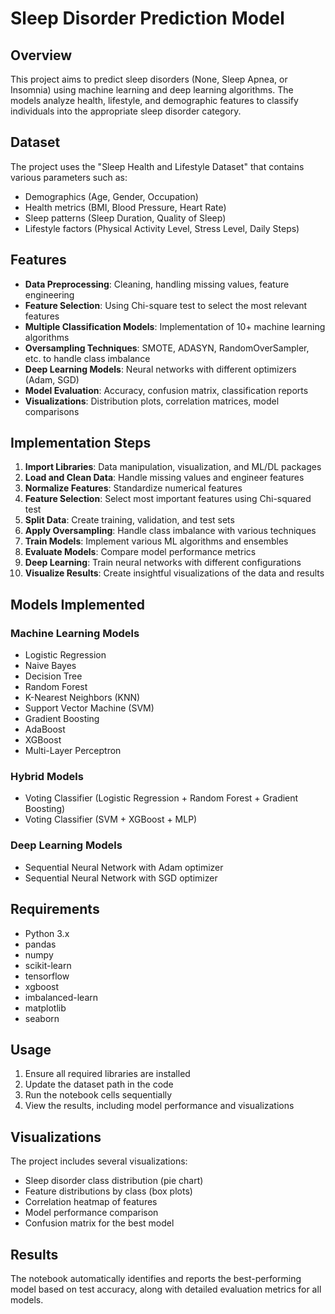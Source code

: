# Sleep Disorder Prediction Model

## Overview
This project aims to predict sleep disorders (None, Sleep Apnea, or Insomnia) using machine learning and deep learning algorithms. The models analyze health, lifestyle, and demographic features to classify individuals into the appropriate sleep disorder category.

## Dataset
The project uses the "Sleep Health and Lifestyle Dataset" that contains various parameters such as:
- Demographics (Age, Gender, Occupation)
- Health metrics (BMI, Blood Pressure, Heart Rate)
- Sleep patterns (Sleep Duration, Quality of Sleep)
- Lifestyle factors (Physical Activity Level, Stress Level, Daily Steps)

## Features
- **Data Preprocessing**: Cleaning, handling missing values, feature engineering
- **Feature Selection**: Using Chi-square test to select the most relevant features
- **Multiple Classification Models**: Implementation of 10+ machine learning algorithms
- **Oversampling Techniques**: SMOTE, ADASYN, RandomOverSampler, etc. to handle class imbalance
- **Deep Learning Models**: Neural networks with different optimizers (Adam, SGD)
- **Model Evaluation**: Accuracy, confusion matrix, classification reports
- **Visualizations**: Distribution plots, correlation matrices, model comparisons

## Implementation Steps
1. **Import Libraries**: Data manipulation, visualization, and ML/DL packages
2. **Load and Clean Data**: Handle missing values and engineer features
3. **Normalize Features**: Standardize numerical features
4. **Feature Selection**: Select most important features using Chi-squared test
5. **Split Data**: Create training, validation, and test sets
6. **Apply Oversampling**: Handle class imbalance with various techniques
7. **Train Models**: Implement various ML algorithms and ensembles
8. **Evaluate Models**: Compare model performance metrics
9. **Deep Learning**: Train neural networks with different configurations
10. **Visualize Results**: Create insightful visualizations of the data and results

## Models Implemented
### Machine Learning Models
- Logistic Regression
- Naive Bayes
- Decision Tree
- Random Forest
- K-Nearest Neighbors (KNN)
- Support Vector Machine (SVM)
- Gradient Boosting
- AdaBoost
- XGBoost
- Multi-Layer Perceptron

### Hybrid Models
- Voting Classifier (Logistic Regression + Random Forest + Gradient Boosting)
- Voting Classifier (SVM + XGBoost + MLP)

### Deep Learning Models
- Sequential Neural Network with Adam optimizer
- Sequential Neural Network with SGD optimizer

## Requirements
- Python 3.x
- pandas
- numpy
- scikit-learn
- tensorflow
- xgboost
- imbalanced-learn
- matplotlib
- seaborn

## Usage
1. Ensure all required libraries are installed
2. Update the dataset path in the code
3. Run the notebook cells sequentially
4. View the results, including model performance and visualizations

## Visualizations
The project includes several visualizations:
- Sleep disorder class distribution (pie chart)
- Feature distributions by class (box plots)
- Correlation heatmap of features
- Model performance comparison
- Confusion matrix for the best model

## Results
The notebook automatically identifies and reports the best-performing model based on test accuracy, along with detailed evaluation metrics for all models.
